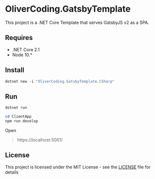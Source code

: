 # OliverCoding.GatsbyTemplate

This project is a .NET Core Template that serves GatsbyJS v2 as a SPA.

## Requires 

* .NET Core 2.1
* Node 10.*

## Install

```powershell
dotnet new -i "OliverCoding.GatsbyTemplate.CSharp"
```

## Run

```powershell
dotnet run
```

```powershell
cd ClientApp
npm run develop
```

Open
> https://localhost:5001/

## License

This project is licensed under the MIT License - see the [LICENSE](LICENSE) file for details

